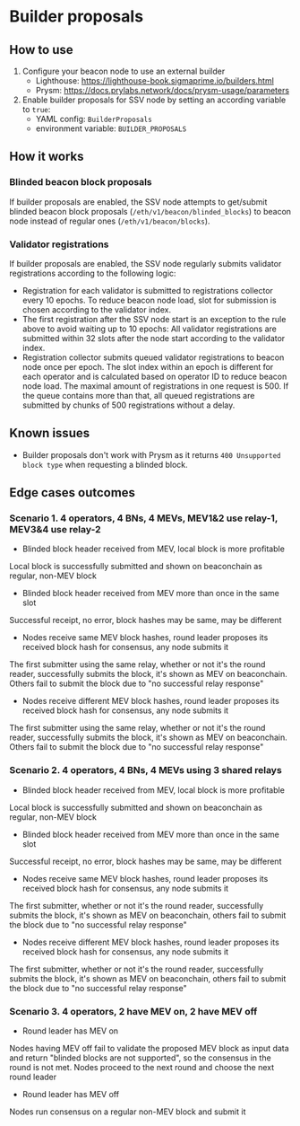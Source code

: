 # Builder proposals

## How to use

1. Configure your beacon node to use an external builder
   - Lighthouse: https://lighthouse-book.sigmaprime.io/builders.html
   - Prysm: https://docs.prylabs.network/docs/prysm-usage/parameters
2. Enable builder proposals for SSV node by setting an according variable to `true`:
   - YAML config: `BuilderProposals` 
   - environment variable: `BUILDER_PROPOSALS`

## How it works

### Blinded beacon block proposals 

If builder proposals are enabled, 
the SSV node attempts to get/submit blinded beacon block proposals (`/eth/v1/beacon/blinded_blocks`) to beacon node
instead of regular ones (`/eth/v1/beacon/blocks`). 

### Validator registrations

If builder proposals are enabled, the SSV node regularly submits validator registrations according to the following logic:

- Registration for each validator is submitted to registrations collector every 10 epochs. To reduce beacon node load, slot for submission is chosen according to the validator index.
- The first registration after the SSV node start is an exception to the rule above to avoid waiting up to 10 epochs: All validator registrations are submitted within 32 slots after the node start according to the validator index.
- Registration collector submits queued validator registrations to beacon node once per epoch. The slot index within an epoch is different for each operator and is calculated based on operator ID to reduce beacon node load. The maximal amount of registrations in one request is 500. If the queue contains more than that, all queued registrations are submitted by chunks of 500 registrations without a delay. 

## Known issues

- Builder proposals don't work with Prysm as it returns `400 Unsupported block type` when requesting a blinded block.

## Edge cases outcomes

### Scenario 1. 4 operators, 4 BNs, 4 MEVs, MEV1&2 use relay-1, MEV3&4 use relay-2

- Blinded block header received from MEV, local block is more profitable

Local block is successfully submitted and shown on beaconchain as regular, non-MEV block

- Blinded block header received from MEV more than once in the same slot

Successful receipt, no error, block hashes may be same, may be different

- Nodes receive same MEV block hashes, round leader proposes its received block hash for consensus, any node submits it

The first submitter using the same relay, whether or not it's the round reader, successfully submits the block, it's shown as MEV on beaconchain. Others fail to submit the block due to "no successful relay response"

- Nodes receive different MEV block hashes, round leader proposes its received block hash for consensus, any node submits it

The first submitter using the same relay, whether or not it's the round reader, successfully submits the block, it's shown as MEV on beaconchain. Others fail to submit the block due to "no successful relay response"


### Scenario 2. 4 operators, 4 BNs, 4 MEVs using 3 shared relays

- Blinded block header received from MEV, local block is more profitable	

Local block is successfully submitted and shown on beaconchain as regular, non-MEV block

- Blinded block header received from MEV more than once in the same slot

Successful receipt, no error, block hashes may be same, may be different

- Nodes receive same MEV block hashes, round leader proposes its received block hash for consensus, any node submits it

The first submitter, whether or not it's the round reader, successfully submits the block, it's shown as MEV on beaconchain, others fail to submit the block due to "no successful relay response"

- Nodes receive different MEV block hashes, round leader proposes its received block hash for consensus, any node submits it

The first submitter, whether or not it's the round reader, successfully submits the block, it's shown as MEV on beaconchain, others fail to submit the block due to "no successful relay response"

### Scenario 3. 4 operators, 2 have MEV on, 2 have MEV off

- Round leader has MEV on

Nodes having MEV off fail to validate the proposed MEV block as input data and return "blinded blocks are not supported", so the consensus in the round is not met. Nodes proceed to the next round and choose the next round leader

- Round leader has MEV off
 
Nodes run consensus on a regular non-MEV block and submit it
